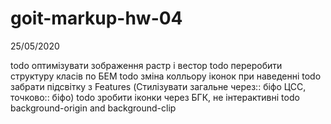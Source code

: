 # goit-markup-hw-04

25/05/2020

todo оптимізувати зображення растр і вестор
todo переробити структуру класів по БЕМ
todo зміна колльору іконок при наведенні
todo забрати підсвітку з Features (Стилізувати загальне через:: біфо ЦСС, точково:: біфо)
todo зробити іконки через БГК, не інтерактивні
todo background-origin and background-clip
